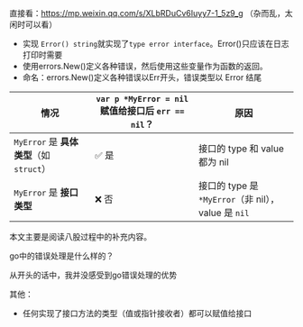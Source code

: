 


直接看：https://mp.weixin.qq.com/s/XLbRDuCv6Iuyy7-1_5z9_g （杂而乱，太闲时可以看）
- 实现 `Error() string`就实现了`type error interface`。Error()只应该在日志打印时需要
- 使用errors.New()定义各种错误，然后使用这些变量作为函数的返回。
- 命名：errors.New()定义各种错误以Err开头，错误类型以 Error 结尾

| 情况 | `var p *MyError = nil` 赋值给接口后 `err == nil`？ | 原因 |
|------|------------------------------------------|------|
| `MyError` 是 **具体类型**（如 `struct`） | ✅ 是 | 接口的 type 和 value 都为 nil |
| `MyError` 是 **接口类型** | ❌ 否 | 接口的 type 是 `*MyError`（非 nil），value 是 `nil` |




本文主要是阅读八股过程中的补充内容。

go中的错误处理是什么样的？

从开头的话中，我并没感受到go错误处理的优势


其他：
- 任何实现了接口方法的类型（值或指针接收者）都可以赋值给接口







